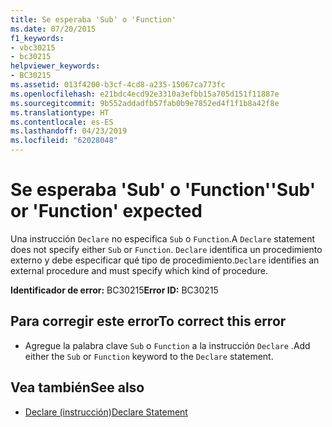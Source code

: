 ```yaml
---
title: Se esperaba 'Sub' o 'Function'
ms.date: 07/20/2015
f1_keywords:
- vbc30215
- bc30215
helpviewer_keywords:
- BC30215
ms.assetid: 013f4200-b3cf-4cd8-a235-15067ca773fc
ms.openlocfilehash: e21bdc4ecd92e3310a3efbb15a705d151f11887e
ms.sourcegitcommit: 9b552addadfb57fab0b9e7852ed4f1f1b8a42f8e
ms.translationtype: HT
ms.contentlocale: es-ES
ms.lasthandoff: 04/23/2019
ms.locfileid: "62028048"
---
```

# <a name="sub-or-function-expected"></a><span data-ttu-id="9a3ef-102">Se esperaba 'Sub' o 'Function'</span><span class="sxs-lookup"><span data-stu-id="9a3ef-102">'Sub' or 'Function' expected</span></span>
<span data-ttu-id="9a3ef-103">Una instrucción `Declare` no especifica `Sub` o `Function`.</span><span class="sxs-lookup"><span data-stu-id="9a3ef-103">A `Declare` statement does not specify either `Sub` or `Function`.</span></span> <span data-ttu-id="9a3ef-104">`Declare` identifica un procedimiento externo y debe especificar qué tipo de procedimiento.</span><span class="sxs-lookup"><span data-stu-id="9a3ef-104">`Declare` identifies an external procedure and must specify which kind of procedure.</span></span>  
  
 <span data-ttu-id="9a3ef-105">**Identificador de error:** BC30215</span><span class="sxs-lookup"><span data-stu-id="9a3ef-105">**Error ID:** BC30215</span></span>  
  
## <a name="to-correct-this-error"></a><span data-ttu-id="9a3ef-106">Para corregir este error</span><span class="sxs-lookup"><span data-stu-id="9a3ef-106">To correct this error</span></span>  
  
- <span data-ttu-id="9a3ef-107">Agregue la palabra clave `Sub` o `Function` a la instrucción `Declare` .</span><span class="sxs-lookup"><span data-stu-id="9a3ef-107">Add either the `Sub` or `Function` keyword to the `Declare` statement.</span></span>  
  
## <a name="see-also"></a><span data-ttu-id="9a3ef-108">Vea también</span><span class="sxs-lookup"><span data-stu-id="9a3ef-108">See also</span></span>

- [<span data-ttu-id="9a3ef-109">Declare (instrucción)</span><span class="sxs-lookup"><span data-stu-id="9a3ef-109">Declare Statement</span></span>](../../visual-basic/language-reference/statements/declare-statement.md)
